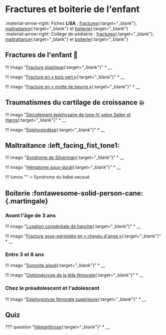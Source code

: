 # Fractures et boiterie de l'enfant

:material-arrow-right: Fiches **LiSA** : [fractures](https://livret.uness.fr/lisa/2024/Fractures_chez_l%E2%80%99enfant_:_particularit%C3%A9s_%C3%A9pid%C3%A9miologiques,_diagnostiques_et_th%C3%A9rapeutiques){:target="_blank"}, [maltraitance](https://livret.uness.fr/lisa/2024/Maltraitance_et_enfants_en_danger._Protection_maternelle_et_infantile){:target="_blank"} et [boiterie](https://livret.uness.fr/lisa/2024/Boiterie_chez_l%E2%80%99enfant){:target="_blank"}   
:material-arrow-right: Collège de pédiatrie : [fractures](https://www.pedia-univ.fr/deuxieme-cycle/referentiel/urgences-reanimation-chirurgie-orthopedique/traumatismes){:target="_blank"}, [maltraitance](https://www.pedia-univ.fr/deuxieme-cycle/referentiel/enfant-vulnerable-genetique/maltraitance){:target="_blank"} et [boiterie](https://www.pedia-univ.fr/deuxieme-cycle/referentiel/urgences-reanimation-chirurgie-orthopedique/boiteries-infections){:target="_blank"}


## Fractures de l'enfant :bone:

!!! imago "[Fracture plastique](){:target="_blank"}"
    * __

!!! imago "[Fracture en « bois vert »](){:target="_blank"}"
    * __

!!! imago "[Fracture en « motte de beurre »](){:target="_blank"}"
    * __


## Traumatismes du cartilage de croissance :boom:

!!! imago "[Décollement épiphysaire de type IV selon Salter et Harris](){:target="_blank"}"
    * __

!!! imago "[Epiphysiodèse](){:target="_blank"}"
    * __


## Maltraitance :left_facing_fist_tone1:

!!! imago "[Syndrome de Silverman](){:target="_blank"}"
    * __

!!! imago "[Hématome sous-dural](){:target="_blank"}"
    * __

!!! lumos ""
    :fire: Syndrome du bébé secoué


## Boiterie :fontawesome-solid-person-cane:{.martingale}

### Avant l'âge de 3 ans

!!! imago "[Luxation congénitale de hanche](){:target="_blank"}"
    * __

!!! imago "[Fracture sous-périostée en « cheveu d'ange »](){:target="_blank"}"
    * __

### Entre 3 et 8 ans

!!! imago "[Synovite aiguë](){:target="_blank"}"
    * __

!!! imago "[Ostéonécrose de la tête fémorale](){:target="_blank"}"
    * __

### Chez le préadolescent et l'adolescent

!!! imago "[Epiphysiolyse fémorale supérieure](){:target="_blank"}"
    * __


## Quiz

??? question "[Hémarthrose](){:target="_blank"}"
    * __